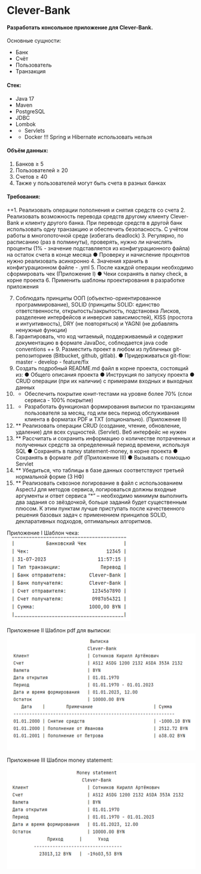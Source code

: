 # Clever-Bank
#### Разработать консольное приложение для Clever-Bank.
Основные сущности:
- Банк
- Счёт
- Пользователь
- Транзакция
#### Стек:
- Java 17
- Maven
- PostgreSQL
- JDBC
- Lombok
- * Servlets
- * Docker
    !!! Spring и Hibernate использовать нельзя
#### Объём данных:
1. Банков ≥ 5
2. Пользователей ≥ 20
3. Счетов ≥ 40
4. Также у пользователей могут быть счета в разных банках
   
#### Требования:
++1. Реализовать операции пополнения и снятия средств со счета
2. Реализовать возможность перевода средств другому клиенту Clever-Bank и
   клиенту другого банка. При переводе средств в другой банк использовать одну транзакцию и обеспечить безопасность. С учётом работы в многопоточной среде (избегать deadlock)
3. Регулярно, по расписанию (раз в полминуты), проверять, нужно ли начислять проценты (1% - значение подставляется из конфигурационного файла) на остаток счета в конце месяца
   ● Проверку и начисление процентов нужно реализовать асинхронно
4. Значения хранить в конфигурационном файле - .yml
5. После каждой операции необходимо сформировать чек (Приложение I)
   ● Чеки сохранять в папку check, в корне проекта
6. Применить шаблоны проектирования в разработке приложения

7. Соблюдать принципы ООП (объектно-ориентированное программирование), SOLID (принципы SOLID: единство ответственности, открытость/закрытость, подстановка Лисков, разделение интерфейсов и инверсия зависимостей), KISS (простота и интуитивность), DRY (не повторяться) и YAGNI (не добавлять ненужные функции)
8. Гарантировать, что код читаемый, поддерживаемый и содержит документацию в формате JavaDoc, соблюдается java code conventions
++ 9. Разместить проект в любом из публичных git-репозиториев (Bitbucket, github, gitlab).
   ● Придерживаться git-flow: master - develop - feature/fix
10. Создать подробный README.md файл в корне проекта, состоящий из:
    ● Общего описания проекта
    ● Инструкция по запуску проекта
    ● CRUD операции (при их наличии) с примерами входных и выходных
    данных
11. * Обеспечить покрытие юнит-тестами на уровне более 70% (слои сервиса - 100%
      покрытие)
12. * Разработать функционал формирования выписки по транзакциям пользователя за
      месяц, год или весь период обслуживания клиента в форматах PDF и TXT
      (опционально). (Приложение II)
13. ** Реализовать операции CRUD (создание, чтение, обновление, удаление) для всех
    сущностей. (Servlet). Веб интерфейс не нужен
14. ** Рассчитать и сохранить информацию о количестве потраченных и полученных
    средств за определенный период времени, используя SQL
    ● Сохранять в папку statement-money, в корне проекта
    ● Сохранять в формате .pdf (Приложение III)
    ● Вызывать с помощью Servlet
15. ** Убедиться, что таблицы в базе данных соответствуют третьей нормальной форме (3 НФ)
16. ** Реализовать сквозное логирование в файл с использованием AspectJ для методов сервиса,
логироваться должны входные аргументы и ответ сервиса
“*” – необходимо минимум выполнить два задания со звёздочкой, больше заданий будет существенным плюсом. 
К этим пунктам лучше приступать после качественного решения базовых задач с применением принципов SOLID,
декларативных подходов, оптимальных алгоритмов.

Приложение I Шаблон чека:  
![check bank.png](img%2Fcheck%20bank.png)

Приложение II Шаблон pdf для выписки:  
![account statement.png](img%2Faccount%20statement.png)

Приложение III Шаблон money statement:  
![money statement.png](img%2Fmoney%20statement.png)